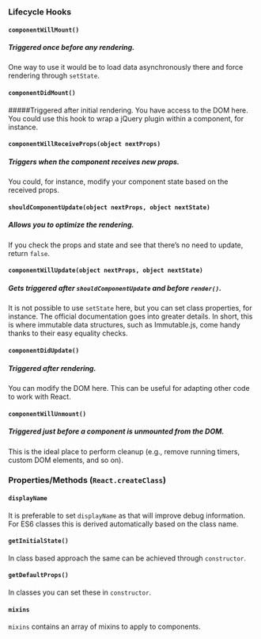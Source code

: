### Lifecycle Hooks

#### `componentWillMount()`
##### Triggered once before any rendering.
One way to use it would be to load data asynchronously there and force rendering through `setState`.

#### `componentDidMount()`
#####Triggered after initial rendering.
You have access to the DOM here. You could use this hook to wrap a jQuery plugin within a component, for instance.

#### `componentWillReceiveProps(object nextProps)`
##### Triggers when the component receives new props.
You could, for instance, modify your component state based on the received props.

#### `shouldComponentUpdate(object nextProps, object nextState)`
##### Allows you to optimize the rendering.
If you check the props and state and see that there’s no need to update, return `false`.

#### `componentWillUpdate(object nextProps, object nextState)`
##### Gets triggered after `shouldComponentUpdate` and before `render()`.
It is not possible to use `setState` here, but you can set class properties, for instance. The official documentation goes into greater details. In short, this is where immutable data structures, such as Immutable.js, come handy thanks to their easy equality checks.

#### `componentDidUpdate()`
##### Triggered after rendering.
You can modify the DOM here. This can be useful for adapting other code to work with React.

#### `componentWillUnmount()`
##### Triggered just before a component is unmounted from the DOM.
This is the ideal place to perform cleanup (e.g., remove running timers, custom DOM elements, and so on).

### Properties/Methods (`React.createClass`)

#### `displayName`
It is preferable to set `displayName` as that will improve debug information. For ES6 classes this is derived automatically based on the class name.
#### `getInitialState()`
In class based approach the same can be achieved through `constructor`.
#### `getDefaultProps()`
In classes you can set these in `constructor`.
#### `mixins`
`mixins` contains an array of mixins to apply to components.